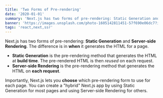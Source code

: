 ```yaml
---
title: 'Two Forms of Pre-rendering'
date: '2020-01-01'
summary: 'Next.js has two forms of pre-rendering: Static Generation and Server-side Rendering. The difference is in when it generates the HTML for a page. Static Generation is the pre-rendering method that generates the HTML at build time. The pre-rendered HTML is then reused on each request.'
banner: 'https://images.unsplash.com/photo-1605142811451-57f690e06dc7?ixlib=rb-1.2.1&auto=format&fit=crop&w=2250&q=80'
tags: 'react,next,ssr'
---
```


Next.js has two forms of pre-rendering: **Static Generation** and **Server-side Rendering**. The difference is in **when** it generates the HTML for a page.

- **Static Generation** is the pre-rendering method that generates the HTML at **build time**. The pre-rendered HTML is then _reused_ on each request.
- **Server-side Rendering** is the pre-rendering method that generates the HTML on **each request**.

Importantly, Next.js lets you **choose** which pre-rendering form to use for each page. You can create a "hybrid" Next.js app by using Static Generation for most pages and using Server-side Rendering for others.
